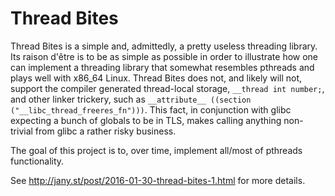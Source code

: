 Thread Bites
============

Thread Bites is a simple and, admittedly, a pretty useless threading library.
Its raison d'être is to be as simple as possible in order to illustrate how
one can implement a threading library that somewhat resembles pthreads and plays
well with x86_64 Linux. Thread Bites does not, and likely will not, support the
compiler generated thread-local storage, `__thread int number;`, and other
linker trickery, such as
`__attribute__ ((section ("__libc_thread_freeres_fn")))`. This fact, in
conjunction with glibc expecting a bunch of globals to be in TLS, makes calling
anything non-trivial from glibc a rather risky business.

The goal of this project is to, over time, implement all/most of pthreads
functionality.

See http://jany.st/post/2016-01-30-thread-bites-1.html for more details.